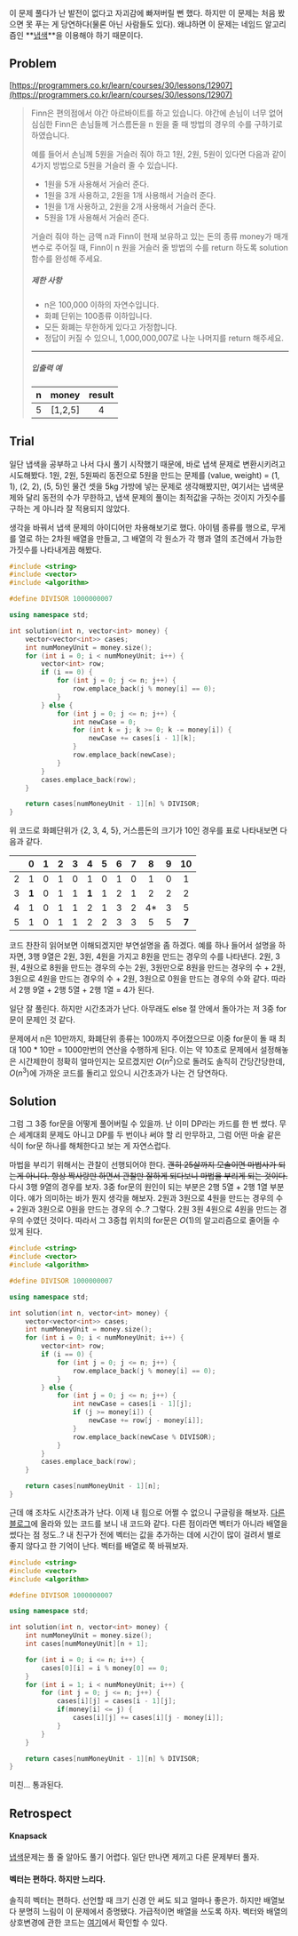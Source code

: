 이 문제 풀다가 난 발전이 없다고 자괴감에 빠져버릴 뻔 했다. 하지만 이 문제는 처음 봤으면 못 푸는 게 당연하다(물론 아닌 사람들도 있다). 왜냐하면 이 문제는 네임드 알고리즘인 **[냅색](https://enhanced.kr/postviewer/1094)**을 이용해야 하기 때문이다.



## Problem

[https://programmers.co.kr/learn/courses/30/lessons/12907](https://programmers.co.kr/learn/courses/30/lessons/12907)

> Finn은 편의점에서 야간 아르바이트를 하고 있습니다. 야간에 손님이 너무 없어 심심한 Finn은 손님들께 거스름돈을 n 원을 줄 때 방법의 경우의 수를 구하기로 하였습니다.
>
> 예를 들어서 손님께 5원을 거슬러 줘야 하고 1원, 2원, 5원이 있다면 다음과 같이 4가지 방법으로 5원을 거슬러 줄 수 있습니다.
>
> - 1원을 5개 사용해서 거슬러 준다.
> - 1원을 3개 사용하고, 2원을 1개 사용해서 거슬러 준다.
> - 1원을 1개 사용하고, 2원을 2개 사용해서 거슬러 준다.
> - 5원을 1개 사용해서 거슬러 준다.
>
> 거슬러 줘야 하는 금액 n과 Finn이 현재 보유하고 있는 돈의 종류 money가 매개변수로 주어질 때, Finn이 n 원을 거슬러 줄 방법의 수를 return 하도록 solution 함수를 완성해 주세요.
>
> ##### 제한 사항
>
> - n은 100,000 이하의 자연수입니다.
> - 화폐 단위는 100종류 이하입니다.
> - 모든 화폐는 무한하게 있다고 가정합니다.
> - 정답이 커질 수 있으니, 1,000,000,007로 나눈 나머지를 return 해주세요.
>
> ------
>
> ##### 입출력 예
>
> |  n   |  money  | result |
> | :--: | :-----: | :----: |
> |  5   | [1,2,5] |   4    |



## Trial

일단 냅색을 공부하고 나서 다시 풀기 시작했기 때문에, 바로 냅색 문제로 변환시키려고 시도해봤다. 1원, 2원, 5원짜리 동전으로 5원을 만드는 문제를 (value, weight) = (1, 1), (2, 2), (5, 5)인 물건 셋을 5kg 가방에 넣는 문제로 생각해봤지만, 여기서는 냅색문제와 달리 동전의 수가 무한하고, 냅색 문제의 풀이는 최적값을 구하는 것이지 가짓수를 구하는 게 아니라 잘 적용되지 않았다.

생각을 바꿔서 냅색 문제의 아이디어만 차용해보기로 했다. 아이템 종류를 행으로, 무게를 열로 하는 2차원 배열을 만들고, 그 배열의 각 원소가 각 행과 열의 조건에서 가능한 가짓수를 나타내게끔 해봤다.

```c++
#include <string>
#include <vector>
#include <algorithm>

#define DIVISOR 1000000007

using namespace std;

int solution(int n, vector<int> money) {
    vector<vector<int>> cases;
    int numMoneyUnit = money.size();
    for (int i = 0; i < numMoneyUnit; i++) {
        vector<int> row;
        if (i == 0) {
            for (int j = 0; j <= n; j++) {
                row.emplace_back(j % money[i] == 0);
            }
        } else {
            for (int j = 0; j <= n; j++) {
                int newCase = 0;
                for (int k = j; k >= 0; k -= money[i]) {
                    newCase += cases[i - 1][k];
                }
                row.emplace_back(newCase);
            }
        }
        cases.emplace_back(row);
    }

    return cases[numMoneyUnit - 1][n] % DIVISOR;
}
```

위 코드로 화폐단위가 {2, 3, 4, 5}, 거스름돈의 크기가 10인 경우를 표로 나타내보면 다음과 같다.

|      |   0   |  1   |  2   |  3   |   4   |  5   |  6   |  7   |  8   |  9   |  10   |
| :--: | :---: | :--: | :--: | :--: | :---: | :--: | :--: | :--: | :--: | :--: | :---: |
|  2   |   1   |  0   |  1   |  0   |   1   |  0   |  1   |  0   |  1   |  0   |   1   |
|  3   | **1** |  0   |  1   |  1   | **1** |  1   |  2   |  1   |  2   |  2   |   2   |
|  4   |   1   |  0   |  1   |  1   |   2   |  1   |  3   |  2   |  4*  |  3   |   5   |
|  5   |   1   |  0   |  1   |  1   |   2   |  2   |  3   |  3   |  5   |  5   | **7** |

코드 찬찬히 읽어보면 이해되겠지만 부연설명을 좀 하겠다. 예를 하나 들어서 설명을 하자면, 3행 9열은 2원, 3원, 4원을 가지고 8원을 만드는 경우의 수를 나타낸다. 2원, 3원, 4원으로 8원을 만드는 경우의 수는 2원, 3원만으로 8원을 만드는 경우의 수 + 2원, 3원으로 4원을 만드는 경우의 수 + 2원, 3원으로 0원을 만드는 경우의 수와 같다. 따라서 2행 9열 + 2행 5열 + 2행 1열 = 4가 된다.

일단 잘 풀린다. 하지만 시간초과가 난다. 아무래도 else 절 안에서 돌아가는 저 3중 for문이 문제인 것 같다.

문제에서 n은 10만까지, 화폐단위 종류는 100까지 주어졌으므로 이중 for문이 돌 때 최대 100 * 10만 = 1000만번의 연산을 수행하게 된다. 이는 약 10초로 문제에서 설정해놓은 시간제한이 정확히 얼마인지는 모르겠지만 $O(n^2)$으로 돌려도 솔직히 간당간당한데, $O(n^3)$에 가까운 코드를 돌리고 있으니 시간초과가 나는 건 당연하다.



## Solution

그럼 그 3중 for문을 어떻게 풀어버릴 수 있을까. 난 이미 DP라는 카드를 한 번 썼다. 무슨 세계대회 문제도 아니고 DP를 두 번이나 써야 할 리 만무하고, 그럼 어떤 마술 같은 식이 for문 하나를 해체한다고 보는 게 자연스럽다.

마법을 부리기 위해서는 관찰이 선행되어야 한다. ~~괜히 25살까지 모솔이면 마법사가 되는게 아니다. 항상 짝사랑만 하면서 관찰만 잘하게 되다보니 마법을 부리게 되는 것이다.~~ 다시 3행 9열의 경우를 보자. 3중 for문의 원인이 되는 부분은 2행 5열 + 2행 1열 부분이다. 얘가 의미하는 바가 뭔지 생각을 해보자. 2원과 3원으로 4원을 만드는 경우의 수 + 2원과 3원으로 0원을 만드는 경우의 수..? 그렇다. 2원 3원 4원으로 4원을 만드는 경우의 수였던 것이다. 따라서 그 3중첩 위치의 for문은 $O(1)$의 알고리즘으로 줄어들 수 있게 된다.

```c++
#include <string>
#include <vector>
#include <algorithm>

#define DIVISOR 1000000007

using namespace std;

int solution(int n, vector<int> money) {
    vector<vector<int>> cases;
    int numMoneyUnit = money.size();
    for (int i = 0; i < numMoneyUnit; i++) {
        vector<int> row;
        if (i == 0) {
            for (int j = 0; j <= n; j++) {
                row.emplace_back(j % money[i] == 0);
            }
        } else {
            for (int j = 0; j <= n; j++) {
                int newCase = cases[i - 1][j];
                if (j >= money[i]) {
                    newCase += row[j - money[i]];
                }
                row.emplace_back(newCase % DIVISOR);
            }
        }
        cases.emplace_back(row);
    }

    return cases[numMoneyUnit - 1][n];
}
```

근데 얘 조차도 시간초과가 난다. 이제 내 힘으로 어쩔 수 없으니 구글링을 해보자. [다른 블로그](http://gurumee92.tistory.com/64)에 올라와 있는 코드를 보니 내 코드와 같다. 다른 점이라면 벡터가 아니라 배열을 썼다는 점 정도..? 내 친구가 전에 벡터는 값을 추가하는 데에 시간이 많이 걸려서 별로 좋지 않다고 한 기억이 난다. 벡터를 배열로 쭉 바꿔보자.

```c++
#include <string>
#include <vector>
#include <algorithm>

#define DIVISOR 1000000007

using namespace std;

int solution(int n, vector<int> money) {
    int numMoneyUnit = money.size();
    int cases[numMoneyUnit][n + 1];

    for (int i = 0; i <= n; i++) {
        cases[0][i] = i % money[0] == 0;
    }
    for (int i = 1; i < numMoneyUnit; i++) {
        for (int j = 0; j <= n; j++) {
            cases[i][j] = cases[i - 1][j];
            if(money[i] <= j) {
                cases[i][j] += cases[i][j - money[i]];
            }
        }
    }

    return cases[numMoneyUnit - 1][n] % DIVISOR;
}
```

미친... 통과된다.



## Retrospect

#### Knapsack

[냅색](https://enhanced.kr/postviewer/1094)문제는 풀 줄 알아도 풀기 어렵다. 일단 만나면 제끼고 다른 문제부터 풀자.

#### 벡터는 편하다. 하지만 느리다.

솔직히 벡터는 편하다. 선언할 때 크기 신경 안 써도 되고 얼마나 좋은가. 하지만 배열보다 분명히 느림이 이 문제에서 증명됐다. 가급적이면 배열을 쓰도록 하자. 벡터와 배열의 상호변경에 관한 코드는 [여기](https://enhanced.kr/postviewer/515)에서 확인할 수 있다.